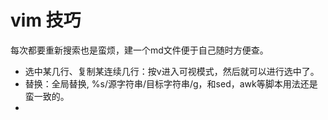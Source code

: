 # vim 技巧

每次都要重新搜索也是蛮烦，建一个md文件便于自己随时方便查。

- 选中某几行、复制某连续几行：按v进入可视模式，然后就可以进行选中了。
- 替换：全局替换, %s/源字符串/目标字符串/g，和sed，awk等脚本用法还是蛮一致的。
- 